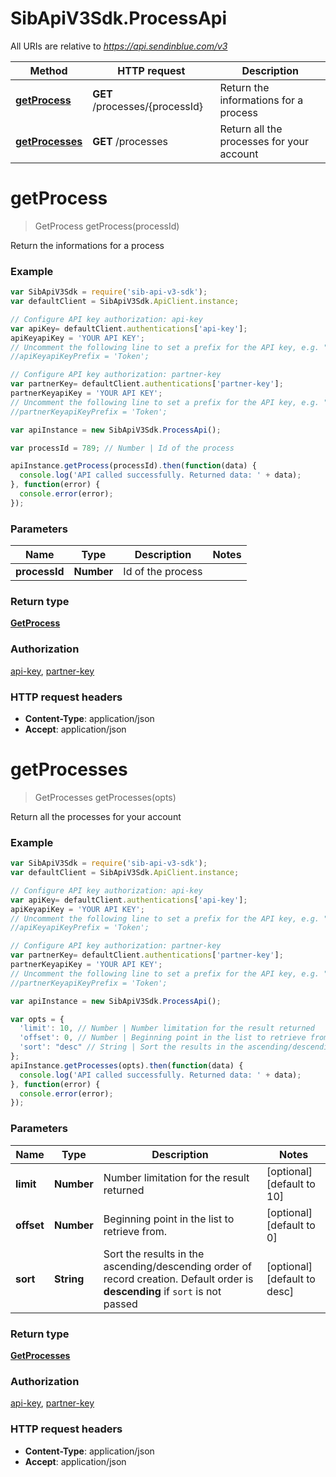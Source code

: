 # SibApiV3Sdk.ProcessApi

All URIs are relative to *https://api.sendinblue.com/v3*

Method | HTTP request | Description
------------- | ------------- | -------------
[**getProcess**](ProcessApi.md#getProcess) | **GET** /processes/{processId} | Return the informations for a process
[**getProcesses**](ProcessApi.md#getProcesses) | **GET** /processes | Return all the processes for your account


<a name="getProcess"></a>
# **getProcess**
> GetProcess getProcess(processId)

Return the informations for a process

### Example
```javascript
var SibApiV3Sdk = require('sib-api-v3-sdk');
var defaultClient = SibApiV3Sdk.ApiClient.instance;

// Configure API key authorization: api-key
var apiKey= defaultClient.authentications['api-key'];
apiKeyapiKey = 'YOUR API KEY';
// Uncomment the following line to set a prefix for the API key, e.g. "Token" (defaults to null)
//apiKeyapiKeyPrefix = 'Token';

// Configure API key authorization: partner-key
var partnerKey= defaultClient.authentications['partner-key'];
partnerKeyapiKey = 'YOUR API KEY';
// Uncomment the following line to set a prefix for the API key, e.g. "Token" (defaults to null)
//partnerKeyapiKeyPrefix = 'Token';

var apiInstance = new SibApiV3Sdk.ProcessApi();

var processId = 789; // Number | Id of the process

apiInstance.getProcess(processId).then(function(data) {
  console.log('API called successfully. Returned data: ' + data);
}, function(error) {
  console.error(error);
});

```

### Parameters

Name | Type | Description  | Notes
------------- | ------------- | ------------- | -------------
 **processId** | **Number**| Id of the process | 

### Return type

[**GetProcess**](GetProcess.md)

### Authorization

[api-key](../README.md#api-key), [partner-key](../README.md#partner-key)

### HTTP request headers

 - **Content-Type**: application/json
 - **Accept**: application/json

<a name="getProcesses"></a>
# **getProcesses**
> GetProcesses getProcesses(opts)

Return all the processes for your account

### Example
```javascript
var SibApiV3Sdk = require('sib-api-v3-sdk');
var defaultClient = SibApiV3Sdk.ApiClient.instance;

// Configure API key authorization: api-key
var apiKey= defaultClient.authentications['api-key'];
apiKeyapiKey = 'YOUR API KEY';
// Uncomment the following line to set a prefix for the API key, e.g. "Token" (defaults to null)
//apiKeyapiKeyPrefix = 'Token';

// Configure API key authorization: partner-key
var partnerKey= defaultClient.authentications['partner-key'];
partnerKeyapiKey = 'YOUR API KEY';
// Uncomment the following line to set a prefix for the API key, e.g. "Token" (defaults to null)
//partnerKeyapiKeyPrefix = 'Token';

var apiInstance = new SibApiV3Sdk.ProcessApi();

var opts = { 
  'limit': 10, // Number | Number limitation for the result returned
  'offset': 0, // Number | Beginning point in the list to retrieve from.
  'sort': "desc" // String | Sort the results in the ascending/descending order of record creation. Default order is **descending** if `sort` is not passed
};
apiInstance.getProcesses(opts).then(function(data) {
  console.log('API called successfully. Returned data: ' + data);
}, function(error) {
  console.error(error);
});

```

### Parameters

Name | Type | Description  | Notes
------------- | ------------- | ------------- | -------------
 **limit** | **Number**| Number limitation for the result returned | [optional] [default to 10]
 **offset** | **Number**| Beginning point in the list to retrieve from. | [optional] [default to 0]
 **sort** | **String**| Sort the results in the ascending/descending order of record creation. Default order is **descending** if `sort` is not passed | [optional] [default to desc]

### Return type

[**GetProcesses**](GetProcesses.md)

### Authorization

[api-key](../README.md#api-key), [partner-key](../README.md#partner-key)

### HTTP request headers

 - **Content-Type**: application/json
 - **Accept**: application/json

